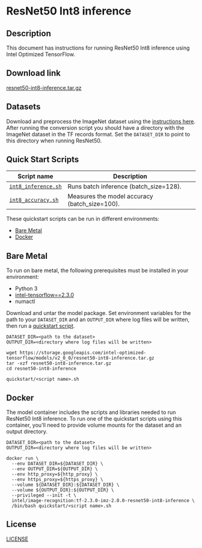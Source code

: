 <!--- 0. Title -->
# ResNet50 Int8 inference

<!-- 10. Description -->
## Description

This document has instructions for running ResNet50 Int8 inference using
Intel Optimized TensorFlow.

<!--- 20. Download link -->
## Download link

[resnet50-int8-inference.tar.gz](https://storage.googleapis.com/intel-optimized-tensorflow/models/v2_0_0/resnet50-int8-inference.tar.gz)

<!--- 30. Datasets -->
## Datasets

Download and preprocess the ImageNet dataset using the [instructions here](/datasets/imagenet/README.md).
After running the conversion script you should have a directory with the
ImageNet dataset in the TF records format.
Set the `DATASET_DIR` to point to this directory when running ResNet50.

<!--- 40. Quick Start Scripts -->
## Quick Start Scripts

| Script name | Description |
|-------------|-------------|
| [`int8_inference.sh`](int8_inference.sh) | Runs batch inference (batch_size=128). |
| [`int8_accuracy.sh`](int8_accuracy.sh) | Measures the model accuracy (batch_size=100). |

These quickstart scripts can be run in different environments:
* [Bare Metal](#bare-metal)
* [Docker](#docker)

<!--- 50. Bare Metal -->
## Bare Metal

To run on bare metal, the following prerequisites must be installed in your environment:
* Python 3
* [intel-tensorflow==2.3.0](https://pypi.org/project/intel-tensorflow/)
* numactl

Download and untar the model package.
Set environment variables for the path to your `DATASET_DIR` and an
`OUTPUT_DIR` where log files will be written, then run a 
[quickstart script](#quick-start-scripts).

```
DATASET_DIR=<path to the dataset>
OUTPUT_DIR=<directory where log files will be written>

wget https://storage.googleapis.com/intel-optimized-tensorflow/models/v2_0_0/resnet50-int8-inference.tar.gz
tar -xzf resnet50-int8-inference.tar.gz
cd resnet50-int8-inference

quickstart/<script name>.sh
```

<!--- 60. Docker -->
## Docker

The model container includes the scripts and libraries needed to run 
ResNet50 Int8 inference. To run one of the quickstart scripts 
using this container, you'll need to provide volume mounts for the dataset 
and an output directory.

```
DATASET_DIR=<path to the dataset>
OUTPUT_DIR=<directory where log files will be written>

docker run \
  --env DATASET_DIR=${DATASET_DIR} \
  --env OUTPUT_DIR=${OUTPUT_DIR} \
  --env http_proxy=${http_proxy} \
  --env https_proxy=${https_proxy} \
  --volume ${DATASET_DIR}:${DATASET_DIR} \
  --volume ${OUTPUT_DIR}:${OUTPUT_DIR} \
  --privileged --init -t \
  intel/image-recognition:tf-2.3.0-imz-2.0.0-resnet50-int8-inference \
  /bin/bash quickstart/<script name>.sh
```

<!--- 80. License -->
## License

[LICENSE](/LICENSE)

